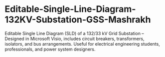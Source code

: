 # Editable-Single-Line-Diagram-132KV-Substation-GSS-Mashrakh
Editable Single Line Diagram (SLD) of a 132/33 kV Grid Substation – Designed in Microsoft Visio, includes circuit breakers, transformers, isolators, and bus arrangements. Useful for electrical engineering students, professionals, and power system designers.
